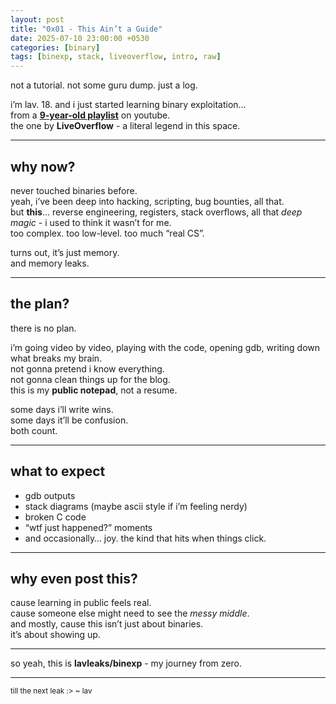 ```yaml
---
layout: post
title: "0x01 - This Ain’t a Guide"
date: 2025-07-10 23:00:00 +0530
categories: [binary]
tags: [binexp, stack, liveoverflow, intro, raw]
---
```


not a tutorial. not some guru dump. just a log.

i’m lav. 18. and i just started learning binary exploitation…  
from a **[9-year-old playlist](https://www.youtube.com/playlist?list=PLhixgUqwRTjxglIswKp9mpkfPNfHkzyeN)** on youtube.  
the one by **LiveOverflow** - a literal legend in this space.

---

## why now?

never touched binaries before.  
yeah, i’ve been deep into hacking, scripting, bug bounties, all that.  
but **this**… reverse engineering, registers, stack overflows, all that _deep magic_ - i used to think it wasn’t for me.  
too complex. too low-level. too much “real CS”.

turns out, it’s just memory.  
and memory leaks.

---

## the plan?

there is no plan.

i’m going video by video, playing with the code, opening gdb, writing down what breaks my brain.  
not gonna pretend i know everything.  
not gonna clean things up for the blog.  
this is my **public notepad**, not a resume.

some days i’ll write wins.  
some days it’ll be confusion.  
both count.

---

## what to expect

- gdb outputs  
- stack diagrams (maybe ascii style if i’m feeling nerdy)  
- broken C code  
- “wtf just happened?” moments  
- and occasionally… joy. the kind that hits when things click.

---

## why even post this?

cause learning in public feels real.  
cause someone else might need to see the *messy middle*.  
and mostly, cause this isn’t just about binaries.  
it’s about showing up.

---

so yeah, this is **lavleaks/binexp** - my journey from zero.

---

<sub>till the next leak :>
~ lav</sub>
